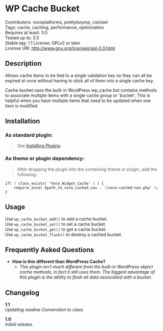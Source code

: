 WP Cache Bucket
=================
Contributors: voceplatforms, prettyboymp, csloisel  
Tags: cache, caching, performance, optimization  
Requires at least: 3.0  
Tested up to: 3.5  
Stable tag: 1.1
License: GPLv2 or later  
License URI: http://www.gnu.org/licenses/gpl-2.0.html

## Description
Allows cache items to be tied to a single validation key so they can all be expired at once without having to stick all of them into a single cache key.

Cache bucket uses the built-in WordPress wp_cache but contains methods to associate multiple items with a single cache group or 'bucket'. This is helpful when you have multiple items that need to be updated when one item is modified.

## Installation

### As standard plugin:
> See [Installing Plugins](http://codex.wordpress.org/Managing_Plugins#Installing_Plugins).

### As theme or plugin dependency:
> After dropping the plugin into the containing theme or plugin, add the following:

	if( ! class_exists( 'Voce_Widget_Cache' ) ) {
	    require_once( $path_to_voce_cached_nav . '/voce-cached-nav.php' );
	}

## Usage
Use ```wp_cache_bucket_add()``` to add a cache bucket.  
Use ```wp_cache_bucket_set()``` to set a cache bucket.  
Use ```wp_cache_bucket_get()``` to get a cache bucket.  
Use ```wp_cache_bucket_flush()``` to destroy a cached bucket.  

## Frequently Asked Questions

* **How is this different than WordPress Cache?**
  * *This plugin isn't much different from the built-in WordPress object cache methods, in fact it still uses them. The biggest advantage of this plugin is the ability to flush all data associated with a bucket.*

## Changelog
**1.1**  
*Updating readme* 
*Converstion to class*

**1.0**  
*Initial release.*  